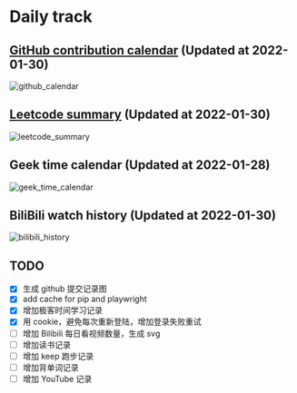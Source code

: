 # Daily track

## [GitHub contribution calendar](https://github.com/j178) (Updated at 2022-01-30)
![github_calendar](https://s2.loli.net/2022/01/30/bmuHvcoI8yhTfUe.png)

## [Leetcode summary](https://leetcode-cn.com/u/j178) (Updated at 2022-01-30)
![leetcode_summary](https://s2.loli.net/2022/01/30/yfAxmslPEBZe461.png)

## Geek time calendar (Updated at 2022-01-28)
![geek_time_calendar](https://s2.loli.net/2022/01/28/Nrxoa9YnCFsRKOE.png)

## BiliBili watch history (Updated at 2022-01-30)
![bilibili_history]()


## TODO
- [x] 生成 github 提交记录图
- [x] add cache for pip and playwright
- [x] 增加极客时间学习记录
- [x] 用 cookie，避免每次重新登陆，增加登录失败重试
- [ ] 增加 Bilibili 每日看视频数量，生成 svg
- [ ] 增加读书记录
- [ ] 增加 keep 跑步记录
- [ ] 增加背单词记录
- [ ] 增加 YouTube 记录
